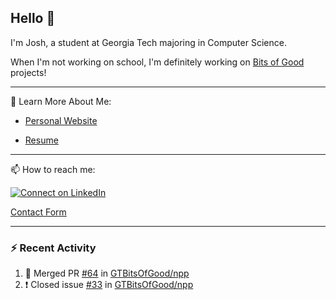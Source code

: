 ## Hello 👋

I'm Josh, a student at Georgia Tech majoring in Computer Science.

When I'm not working on school, I'm definitely working on [Bits of Good](https://bitsofgood.org) projects!

---

📖 Learn More About Me:

* [Personal Website](https://mcfarl.in)

* [Resume](https://www.dropbox.com/s/xak4fdv0h2ghhhy/JoshuaMcFarlin_Resume.pdf?dl=0)

---

📫 How to reach me:

[![Connect on LinkedIn](https://img.shields.io/badge/--linkedin?label=LinkedIn&logo=LinkedIn&style=social)](https://www.linkedin.com/in/joshmcfarlin)

[Contact Form](https://mcfarl.in/contact)

---

### :zap: Recent Activity

<!--START_SECTION:activity-->
1. 🎉 Merged PR [#64](https://github.com/GTBitsOfGood/npp/pull/64) in [GTBitsOfGood/npp](https://github.com/GTBitsOfGood/npp)
2. ❗️ Closed issue [#33](https://github.com/GTBitsOfGood/npp/issues/33) in [GTBitsOfGood/npp](https://github.com/GTBitsOfGood/npp)
<!--END_SECTION:activity-->
